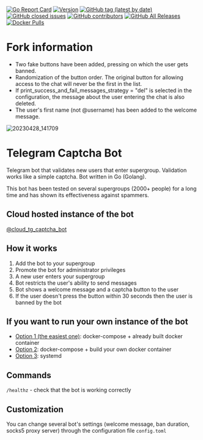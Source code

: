 <a href="https://goreportcard.com/report/github.com/mxssl/tg-captcha-bot"><img src="https://goreportcard.com/badge/github.com/mxssl/tg-captcha-bot" alt="Go Report Card"></a>
<a href="https://github.com/mxssl/tg-captcha-bot/releases/latest"><img src="https://img.shields.io/github/go-mod/go-version/mxssl/tg-captcha-bot" alt="Version"></a>
<a href="https://github.com/mxssl/tg-captcha-bot/releases/latest"><img alt="GitHub tag (latest by date)" src="https://img.shields.io/github/v/tag/mxssl/tg-captcha-bot"></a>
<a href="https://github.com/mxssl/tg-captcha-bot/issues"><img alt="GitHub closed issues" src="https://img.shields.io/github/issues-closed-raw/mxssl/tg-captcha-bot"></a>
<a href="https://github.com/mxssl/tg-captcha-bot/graphs/contributors"><img alt="GitHub contributors" src="https://img.shields.io/github/contributors/mxssl/tg-captcha-bot"></a>
<a href="https://github.com/mxssl/tg-captcha-bot/releases/latest"><img alt="GitHub All Releases" src="https://img.shields.io/github/downloads/mxssl/tg-captcha-bot/total"></a>
<a href="https://hub.docker.com/r/mxssl/tg-captcha-bot"><img alt="Docker Pulls" src="https://img.shields.io/docker/pulls/mxssl/tg-captcha-bot"></a>
  
# Fork information
- Two fake buttons have been added, pressing on which the user gets banned.
- Randomization of the button order. The original button for allowing access to the chat will never be the first in the list.
- If print_success_and_fail_messages_strategy = "del" is selected in the configuration, the message about the user entering the chat is also deleted.
- The user's first name (not @username) has been added to the welcome message.

![20230428_141709](https://user-images.githubusercontent.com/1340282/235134062-dba47c48-1a89-4567-887c-1cc81a662041.gif)

# Telegram Captcha Bot

Telegram bot that validates new users that enter supergroup. Validation works like a simple captcha. Bot written in Go (Golang).

This bot has been tested on several supergroups (2000+ people) for a long time and has shown its effectiveness against spammers.

## Cloud hosted instance of the bot

[@cloud_tg_captcha_bot](https://t.me/cloud_tg_captcha_bot)

## How it works

1. Add the bot to your supergroup
2. Promote the bot for administrator privileges
3. A new user enters your supergroup
4. Bot restricts the user's ability to send messages
5. Bot shows a welcome message and a captcha button to the user
6. If the user doesn't press the button within 30 seconds then the user is banned by the bot

## If you want to run your own instance of the bot

- [Option 1 (the easiest one)](./INSTALL-1.md): docker-compose + already built docker container
- [Option 2](./INSTALL-2.md): docker-compose + build your own docker container
- [Option 3](./INSTALL-3.md): systemd

## Commands

`/healthz` - check that the bot is working correctly

## Сustomization

You can change several bot's settings (welcome message, ban duration, socks5 proxy server) through the configuration file `config.toml`
